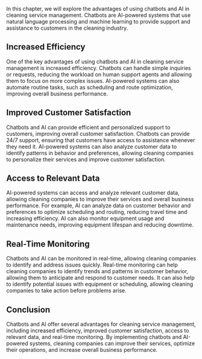 

In this chapter, we will explore the advantages of using chatbots and AI in cleaning service management. Chatbots are AI-powered systems that use natural language processing and machine learning to provide support and assistance to customers in the cleaning industry.

Increased Efficiency
--------------------

One of the key advantages of using chatbots and AI in cleaning service management is increased efficiency. Chatbots can handle simple inquiries or requests, reducing the workload on human support agents and allowing them to focus on more complex issues. AI-powered systems can also automate routine tasks, such as scheduling and route optimization, improving overall business performance.

Improved Customer Satisfaction
------------------------------

Chatbots and AI can provide efficient and personalized support to customers, improving overall customer satisfaction. Chatbots can provide 24/7 support, ensuring that customers have access to assistance whenever they need it. AI-powered systems can also analyze customer data to identify patterns in behavior and preferences, allowing cleaning companies to personalize their services and improve customer satisfaction.

Access to Relevant Data
-----------------------

AI-powered systems can access and analyze relevant customer data, allowing cleaning companies to improve their services and overall business performance. For example, AI can analyze data on customer behavior and preferences to optimize scheduling and routing, reducing travel time and increasing efficiency. AI can also monitor equipment usage and maintenance needs, improving equipment lifespan and reducing downtime.

Real-Time Monitoring
--------------------

Chatbots and AI can be monitored in real-time, allowing cleaning companies to identify and address issues quickly. Real-time monitoring can help cleaning companies to identify trends and patterns in customer behavior, allowing them to anticipate and respond to customer needs. It can also help to identify potential issues with equipment or scheduling, allowing cleaning companies to take action before problems arise.

Conclusion
----------

Chatbots and AI offer several advantages for cleaning service management, including increased efficiency, improved customer satisfaction, access to relevant data, and real-time monitoring. By implementing chatbots and AI-powered systems, cleaning companies can improve their services, optimize their operations, and increase overall business performance.

